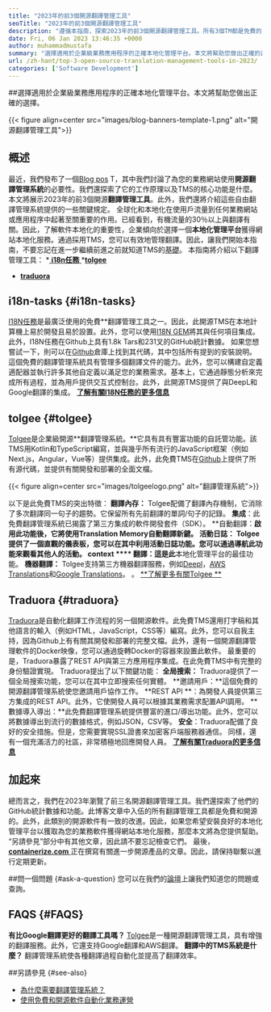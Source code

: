 ```yaml
---
title: "2023年的前3個開源翻譯管理工具" 
seoTitle: "2023年的前3個開源翻譯管理工具" 
description: "遵循本指南，探索2023年的前3個開源翻譯管理工具。所有3個TM都是免費的，並提供了豐富的功能來管理本地化。" 
date: Fri, 06 Jan 2023 13:46:35 +0000
author: muhammadmustafa
summary: "選擇適用於企業級業務應用程序的正確本地化管理平台。本文將幫助您做出正確的選擇。" 
url: /zh-hant/top-3-open-source-translation-management-tools-in-2023/
categories: ['Software Development']
---
```


##選擇適用於企業級業務應用程序的正確本地化管理平台。本文將幫助您做出正確的選擇。

{{< figure align=center src="images/blog-banners-template-1.png" alt="開源翻譯管理工具">}}


## 概述
最近，我們發布了一個[Blog pos][1] T，其中我們討論了為您的業務網站使用**開源翻譯管理系統**的必要性。我們還探索了它的工作原理以及TMS的核心功能是什麼。本文將展示2023年的前3個開源**翻譯管理工具**。此外，我們還將介紹這些自由翻譯管理系統提供的一些關鍵規定。
全球化和本地化在使用戶流量到任何業務網站或應用程序中起著至關重要的作用。已經看到，有機流量的30％以上與翻譯有關。因此，了解軟件本地化的重要性，企業傾向於選擇一個**本地化管理平台**獲得網站本地化服務。通過採用TMS，您可以有效地管理翻譯。因此，讓我們開始本指南，不要忘記在進一步繼續前進之前就知道TMS的[基礎][1]。
本指南將介紹以下翻譯管理工具：
  *[ **i18n任務** ][2]
  *[**tolgee** ][3]
  * **[traduora][4]**

## i18n-tasks   {#i18n-tasks}
[I18N任務][5]是最廣泛使用的免費**翻譯管理工具之一。因此，此開源TMS在本地計算機上易​​於開發且易於設置。此外，您可以使用[I18N GEM][6]將其與任何項目集成。此外，I18N任務在Github上具有1.8k Tars和231叉的GitHub統計數據。
如果您想嘗試一下，則可以在[Github][7]倉庫上找到其代碼，其中包括所有提到的安裝說明。這個免費的翻譯管理系統具有管理多個翻譯文件的能力。此外，您可以構建自定義適配器並執行許多其他自定義以滿足您的業務需求。基本上，它通過靜態分析來完成所有過程，並為用戶提供交互式控制台。此外，此開源TMS提供了與DeepL和Google翻譯的集成。
**[了解有關I18N任務的更多信息][5]**

## **tolgee**    {#tolgee}
[Tolgee][8]是企業級開源**翻譯管理系統。**它具有具有豐富功能的自託管功能。該TMS用Kotlin和TypeScript編寫，並與幾乎所有流行的JavaScript框架（例如Next.js，Angular，Vue等）提供集成。此外，此免費TMS在[Github][9]上提供了所有源代碼，並提供有關開發和部署的全面文檔。

{{< figure align=center src="images/tolgeelogo.png" alt="翻譯管理系統">}}

以下是此免費TMS的突出特徵：
**翻譯內存：** Tolgee配備了翻譯內存機制，它消除了多次翻譯同一句子的趨勢。它保留所有先前翻譯的單詞/句子的記錄。
**集成**：此免費翻譯管理系統已揭露了第三方集成的軟件開發套件（SDK）。
**自動翻譯：**啟用此功能後，它將使用Translation Memory自動翻譯新鍵。
**活動日誌：** Tolgee提供了一個直觀的儀表板，您可以在其中利用活動日誌功能。您可以通過導航此功能來觀看其他人的活動。
**context  **** 翻譯**：這是此**本地化管理平台的最佳功能。
**機器翻譯：** Tolgee支持第三方機器翻譯服務，例如[Deepl][10]，[AWS Translations][11]和[Google Translations][12]。
。
[**了解更多有關Tolgee **][8]

## **Traduora**    {#traduora}
[Traduora][13]是自動化翻譯工作流程的另一個開源軟件。此免費TMS還用打字稿和其他語言的輸入（例如HTML，JavaScript，CSS等）編寫。此外，您可以自我主持，因為Github上有有關其開發和部署的完整文檔。此外，還有一個開源翻譯管理軟件的Docker映像，您可以通過旋轉Docker的容器來設置此軟件。
最重要的是，Traduora暴露了REST API與第三方應用程序集成。在此免費TMS中有完整的身份驗證實現。
Traduora提出了以下關鍵功能：
**全局搜索：** Traduora提供了一個全局搜索功能，您可以在其中立即搜索任何實體。
**邀請用戶：**這個免費的開源翻譯管理系統使您邀請用戶協作工作。
**REST API **：為開發人員提供第三方集成的REST API。此外，它使開發人員可以根據其業務需求配置API調用。
**數據導入導出：**此免費翻譯管理系統提供豐富的進口/導出功能。此外，您可以將數據導出到流行的數據格式，例如JSON，CSV等。
**安全**：Traduora配備了良好的安全措施。但是，您需要實現SSL證書來加密客戶端服務器通信。
同樣，還有一個充滿活力的社區，非常積極地回應開發人員。
**[了解有關Traduora的更多信息][13]**

## 加起來
總而言之，我們在2023年瀏覽了前三名開源翻譯管理工具。我們還探索了他們的GitHub統計數據和功能。此博客文章中入伍的所有翻譯管理工具都是免費和開源的。此外，此類別的開源軟件有一致的改進。因此，如果您希望安裝良好的本地化管理平台以獲取為您的業務軟件獲得網站本地化服務，那麼本文將為您提供幫助。 “另請參見”部分中有其他文章，因此請不要忘記檢查它們。
最後，[**containerize.com** ][14]正在撰寫有關進一步開源產品的文章。因此，請保持聯繫以進行定期更新。

##問一個問題 {#ask-a-question}
您可以在我們的[論壇][15]上讓我們知道您的問題或查詢。

## FAQS   {#FAQS}
**有比Google翻譯更好的翻譯工具嗎？**
[Tolgee][8]是一種開源翻譯管理工具，具有增強的翻譯服務。此外，它還支持Google翻譯和AWS翻譯。
**翻譯中的TMS系統是什麼？**
翻譯管理系統使各種翻譯過程自動化並提高了翻譯效率。

##另請參見 {#see-also}
  * [為什麼需要翻譯管理系統？][1]
  * [使用免費和開源軟件自動化業務運營][16]

  
[1]: https://blog.containerize.com/software-development/why-do-you-need-a-translation-management-system/
[2]: #i18n-tasks
[3]: #Tolgee
[4]: #Traduora
[5]: https://glebm.github.io/i18n-tasks/
[6]: https://github.com/svenfuchs/i18n
[7]: https://github.com/glebm/i18n-tasks
[8]: https://tolgee.io/
[9]: https://github.com/tolgee/tolgee-platform
[10]: https://www.deepl.com/en/translator
[11]: https://aws.amazon.com/translate/
[12]: https://translate.google.com/
[13]: https://traduora.co/
[14]: https://www.containerize.com/
[15]: https://forum.containerize.com/
[16]: https://blog.containerize.com/blogging/automate-business-operations-using-open-source-software/
